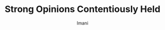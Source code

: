 ---
title: Strong Opinions Contentiously Held
author: Imani
keywords:
description: Rants about but not limited to bananas, the english language, the state of ohio, Ulysses S. Grant, humans need to fix our failures against nature via pandas of all things and bananas again because they got another fungal diseases after the first time. 
---